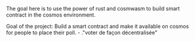 The goal here is to use the power of rust and cosmwasm to build smart contract in the cosmos environment.

Goal of the project:
Build a smart contract and make it available on cosmos for people to place their poll. - ."voter de façon décentralisée"